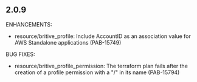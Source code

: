 ## 2.0.9

ENHANCEMENTS:

* resource/britive_profile: Include AccountID as an association value for AWS Standalone applications (PAB-15749)

BUG FIXES:

* resource/britive_profile_permission: The terraform plan fails after the creation of a profile permission with a "/" in its name (PAB-15794)